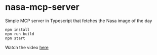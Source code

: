 # nasa-mcp-server
Simple MCP server in Typescript that fetches the Nasa image of the day

```
npm install
npm run build
npm start
```

Watch the video [here](https://youtu.be/gKkTpVeqdcY)
